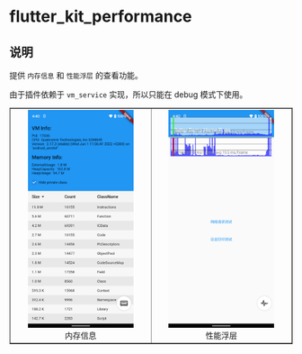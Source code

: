 # flutter_kit_performance

## 说明

提供 `内存信息` 和 `性能浮层` 的查看功能。

由于插件依赖于 `vm_service` 实现，所以只能在 debug 模式下使用。

<table border="1" width="100%">
    <tr>
        <td width="33.33%" align="center"><img src="https://github.com/windows7lake/screenshot/raw/main/Screenshot5.png" width="80%" alt="内存信息" /></br>内存信息</td>
        <td width="33.33%" align="center"><img src="https://github.com/windows7lake/screenshot/raw/main/Screenshot6.png" width="80%" alt="性能浮层" /></br>性能浮层</td>
    </tr>
</table>